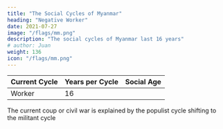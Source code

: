 ```yaml
---
title: "The Social Cycles of Myanmar"
heading: "Negative Worker"
date: 2021-07-27
image: "/flags/mm.png"
description: "The social cycles of Myanmar last 16 years"
# author: Juan
weight: 136
icon: "/flags/mm.png"
---
```


Current Cycle | Years per Cycle | Social Age
--- | --- | ---
Worker | 16 | 



The current coup or civil war is explained by the populist cycle shifting to the militant cycle 